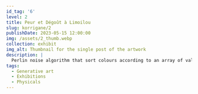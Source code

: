 ```yaml
---
id_tag: '6'
level: 2
title: Peur et Dégoût à Limoilou
slug: korrigane/2
publishDate: 2023-05-15 12:00:00
img: /assets/2_thumb.webp
collection: exhibit
img_alt: Thumbnail for the single post of the artwork
description: |
  Perlin noise algorithm that sort colours according to an array of values.
tags:
  - Generative art
  - Exhibitions
  - Physicals
---
```

